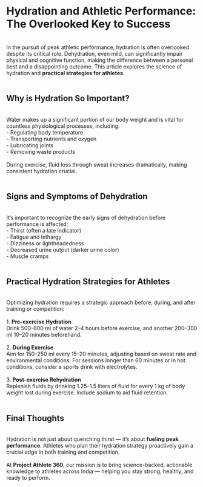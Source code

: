 # Hydration and Athletic Performance: The Overlooked Key to Success <br>
<br>
In the pursuit of peak athletic performance, hydration is often overlooked despite its critical role. Dehydration, even mild, can significantly impair physical and cognitive function, making the difference between a personal best and a disappointing outcome. This article explores the science of hydration and <b>practical strategies for athletes</b>. <br>
<br>

## Why is Hydration So Important? <br>
<br>
Water makes up a significant portion of our body weight and is vital for countless physiological processes, including: <br>
- Regulating body temperature <br>
- Transporting nutrients and oxygen <br>
- Lubricating joints <br>
- Removing waste products <br>
<br>
During exercise, fluid loss through sweat increases dramatically, making consistent hydration crucial. <br>
<br>

## Signs and Symptoms of Dehydration <br>
<br>
It’s important to recognize the early signs of dehydration before performance is affected: <br>
- Thirst (often a late indicator) <br>
- Fatigue and lethargy <br>
- Dizziness or lightheadedness <br>
- Decreased urine output (darker urine color) <br>
- Muscle cramps <br>
<br>

## Practical Hydration Strategies for Athletes <br>
<br>
Optimizing hydration requires a strategic approach before, during, and after training or competition: <br>
<br>
1. <b>Pre-exercise Hydration</b> <br>
   Drink 500–600 ml of water 2–4 hours before exercise, and another 200–300 ml 10–20 minutes beforehand. <br>
<br>
2. <b>During Exercise</b> <br>
   Aim for 150–250 ml every 15–20 minutes, adjusting based on sweat rate and environmental conditions. For sessions longer than 60 minutes or in hot conditions, consider a sports drink with electrolytes. <br>
<br>
3. <b>Post-exercise Rehydration</b> <br>
   Replenish fluids by drinking 1.25–1.5 liters of fluid for every 1 kg of body weight lost during exercise. Include sodium to aid fluid retention. <br>
<br>

## Final Thoughts <br>
<br>
Hydration is not just about quenching thirst — it’s about <b>fueling peak performance</b>. Athletes who plan their hydration strategy proactively gain a crucial edge in both training and competition. <br>
<br>
At <b>Project Athlete 360</b>, our mission is to bring science-backed, actionable knowledge to athletes across India — helping you stay strong, healthy, and ready to perform. <br>
<br>
